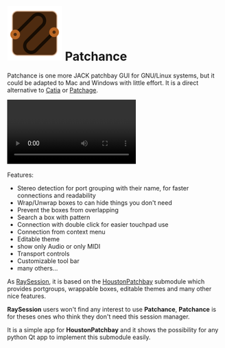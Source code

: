 # ![Patchance Logo](https://raw.githubusercontent.com/Houston4444/Patchance/master/resources/main_icon/128x128/patchance.png) Patchance

Patchance is one more JACK patchbay GUI for GNU/Linux systems, but it could be adapted to Mac and Windows with little effort.
It is a direct alternative to [Catia](https://github.com/falkTX/Catia) or [Patchage](https://github.com/drobilla/patchage).

![Screenshot](https://raw.githubusercontent.com/Houston4444/Patchance/master/screenshots/short_presentation.mkv)

Features:
* Stereo detection for port grouping with their name, for faster connections and readability
* Wrap/Unwrap boxes to can hide things you don't need
* Prevent the boxes from overlapping
* Search a box with pattern
* Connection with double click for easier touchpad use
* Connection from context menu
* Editable theme
* show only Audio or only MIDI
* Transport controls
* Customizable tool bar
* many others...

As [RaySession](https://github.com/Houston4444/RaySession), it is based on the [HoustonPatchbay](https://github.com/Houston4444/HoustonPatchbay) submodule which provides portgroups, wrappable boxes, editable themes and many other nice features.

__RaySession__ users won't find any interest to use __Patchance__, __Patchance__ is for theses ones who think they don't need this session manager.

It is a simple app for __HoustonPatchbay__ and it shows the possibility for any python Qt app to implement this submodule easily.